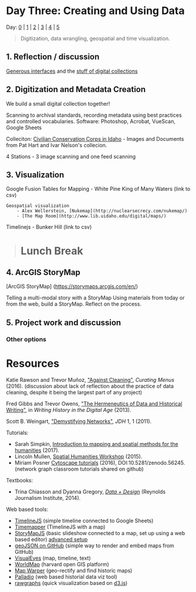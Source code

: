 # Day Three: Creating and Using Data

Day: [0](day-0.md) | [1](day-1.md) | [2](day-2.md) | [3](day-3.md) | [4](day-4.md) | [5](day-5.md)

> Digitization, data wrangling, geospatial and time visualization.

## 1. Reflection / discussion

[Generous interfaces](http://www.digitalhumanities.org/dhq/vol/9/1/000205/000205.html) and the [stuff of digital collections](http://journalofdigitalhumanities.org/1-1/its-all-about-the-stuff-by-tim-sherratt/)

## 2. Digitization and Metadata Creation

We build a small digital collection together!

Scanning to archival standards, recording metadata using best practices and controlled vocabularies.
Software: Photoshop, Acrobat, VueScan, Google Sheets

Colleciton: [Civilian Conservation Corps in Idaho](http://digital.lib.uidaho.edu/cdm/search/collection/cccidaho/cosuppress/) - Images and Documents from Pat Hart and Ivar Nelson's collecion.

4 Stations - 3 image scanning and one feed scanning

## 3. Visualization

Google Fusion Tables for Mapping -  White Pine King of Many Waters (link to csv)

    Geospatial visualization
        - Alex Wellerstein, [Nukemap](http://nuclearsecrecy.com/nukemap/)
        - [The Map Room](http://www.lib.uidaho.edu/digital/maps/)

Timelinejs - Bunker Hill (link to csv)

> # Lunch Break

## 4. ArcGIS StoryMap

[ArcGIS StoryMap] (https://storymaps.arcgis.com/en/)

Telling a multi-modal story with a StoryMap
    Using materials from today or from the web, build a StoryMap. Reflect on the process. 

## 5. Project work and discussion

### Other options

# Resources

Katie Rawson and Trevor Muñoz, ["Against Cleaning"](http://curatingmenus.org/articles/against-cleaning/), *Curating Menus* (2016). (discussion about lack of reflection about the practice of data cleaning, despite it being the largest part of any project)

Fred Gibbs and Trevor Owens, ["The Hermeneutics of Data and Historical Writing"](http://quod.lib.umich.edu/d/dh/12230987.0001.001/1:7/--writing-history-in-the-digital-age?g=dculture;rgn=div1;view=fulltext;xc=1#7.3), in *Writing History in the Digital Age* (2013).

Scott B. Weingart, ["Demystifying Networks"](http://journalofdigitalhumanities.org/1-1/demystifying-networks-by-scott-weingart/), *JDH* 1, 1 (2011).

Tutorials:
- Sarah Simpkin, [Introduction to mapping and spatial methods for the humanities](https://ssimpkin.github.io/dhsite2017/) (2017).
- Lincoln Mullen, [Spatial Humanities Workshop](http://lincolnmullen.com/projects/spatial-workshop/) (2015).
- Miriam Posner [Cytoscape tutorials](https://github.com/miriamposner/cytoscape_tutorials) (2016), DOI:10.5281/zenodo.56245. (network graph classroom tutorials shared on github)

Textbooks:
- Trina Chiasson and Dyanna Gregory, [*Data + Design*](https://infoactive.co/data-design) (Reynolds Journalism Institute, 2014).

Web based tools:
- [TimelineJS](https://timeline.knightlab.com/) (simple timeline connected to Google Sheets)
- [Timemapper](http://timemapper.okfnlabs.org/) (TimelineJS with a map)
- [StoryMapJS](https://storymap.knightlab.com/) (basic slideshow connected to a map, set up using a web based editor) [advanced setup](https://storymap.knightlab.com/advanced/)
- [geoJSON on GitHub](https://help.github.com/articles/mapping-geojson-files-on-github/) (simple way to render and embed maps from GitHub)
- [VisualEyes](http://www.viseyes.org/visualeyes/) (map, timeline, text)
- [WorldMap](http://worldmap.harvard.edu/) (harvard open GIS platform)
- [Map Warper](http://mapwarper.net/) (geo-rectify and find historic maps)
- [Palladio](http://hdlab.stanford.edu/palladio/) (web based historial data viz tool)
- [rawgraphs](http://rawgraphs.io/) (quick visualization based on [d3.js](https://d3js.org/))
